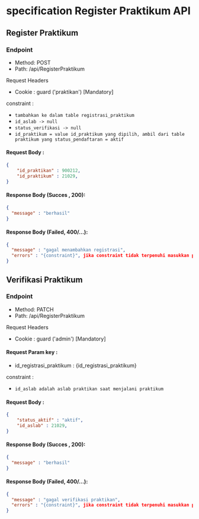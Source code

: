# specification Register Praktikum API 

## Register Praktikum
### Endpoint
- Method: POST
- Path: /api/RegisterPraktikum

Request Headers 
- Cookie : guard ('praktikan') [Mandatory]

constraint :
- `tambahkan ke dalam table registrasi_praktikum`
- `id_aslab -> null` 
- `status_verifikasi -> null`
- `id_praktikum = value id_praktikum yang dipilih, ambil dari table praktikum yang status_pendaftaran = aktif`
#### Request Body :
```json
{
    "id_praktikan" : 900212,
    "id_praktikum" : 21029,
}
```

#### Response Body (Succes , 200): 
```json
{
  "message" : "berhasil"
}
```
#### Response Body (Failed, 400/...): 
```json
{
  "message" : "gagal menambahkan registrasi",
  "errors" : "{constraint}", jika constraint tidak terpenuhi masukkan pesan di dalam key errors
}
```

## Verifikasi Praktikum
### Endpoint
- Method: PATCH
- Path: /api/RegisterPraktikum

Request Headers 
- Cookie : guard ('admin') [Mandatory]

#### Request Param key : 
- id_registrasi_praktikum : {id_registrasi_praktikum}

constraint :
- `id_aslab adalah aslab praktikan saat menjalani praktikum`
#### Request Body :
```json
{
    "status_aktif" : "aktif",
    "id_aslab" : 21029,
}
```

#### Response Body (Succes , 200): 
```json
{
  "message" : "berhasil"
}
```
#### Response Body (Failed, 400/...): 
```json
{
  "message" : "gagal verifikasi praktikan",
  "errors" : "{constraint}", jika constraint tidak terpenuhi masukkan pesan di dalam key errors
}
```
